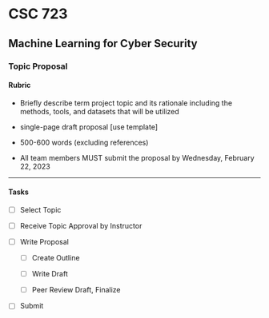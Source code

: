 # CSC 723
## Machine Learning for Cyber Security

### Topic Proposal

#### Rubric

- Briefly describe term project topic and its rationale including the methods, tools, and datasets that will be utilized

- single-page draft proposal [use template]
- 500-600 words (excluding references) 

- All team members MUST submit the proposal by Wednesday, February 22, 2023

------------

#### Tasks

- [ ]  Select Topic

- [ ]  Receive Topic Approval by Instructor

- [ ]  Write Proposal

	- [ ]	Create Outline

	- [ ]	Write Draft

	- [ ]	Peer Review Draft, Finalize
	
- [ ]  Submit 
